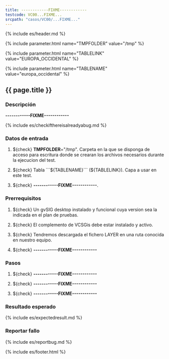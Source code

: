 ```yaml
---
title: ------------FIXME------------
testcode: VC00...FIXME...
srcpath: "casos/VC00/...FIXME..."
---
```


{% include es/header.md %}

{% include parameter.html name="TMPFOLDER" value="/tmp" %}

{% include parameter.html name="TABLELINK" value="EUROPA_OCCIDENTAL" %}

{% include parameter.html name="TABLENAME" value="europa_occidental" %}

## {{ page.title }}

### Descripción

**------------FIXME------------**

{% include es/checkifthereisalreadyabug.md %}

### Datos de entrada

1. ${check} **TMPFOLDER**="/tmp". Carpeta en la que se disponga de acceso para escritura donde
   se crearan los archivos necesarios durante la ejecucion del test.

4. ${check} Tabla ```${TABLENAME}``` (${TABLELINK}). Capa a usar en este test. 

3. ${check} **------------FIXME------------**. 

### Prerrequisitos

1. ${check} Un gvSIG desktop instalado y funcional cuya version sea la indicada en el plan de pruebas.

2. ${check} El complemento de VCSGis debe estar instalado y activo.

3. ${check} Tendremos descargada el fichero LAYER en una ruta conocida en nuestro equipo.

4. ${check} **------------FIXME------------**

### Pasos

1. ${check} **------------FIXME------------**

2. ${check} **------------FIXME------------**

3. ${check} **------------FIXME------------**

### Resultado esperado

{% include es/expectedresult.md %}

### Reportar fallo

{% include es/reportbug.md %}

{% include es/footer.html %}
